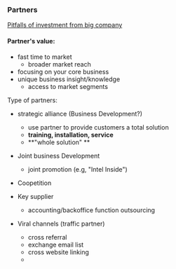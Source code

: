 ### Partners

[Pitfalls of investment from big company](https://www.youtube.com/watch?v=QuLng6xepZY&index=18&list=PLw540Wq5kay9pNNhnckXFTn1xp_YaJhX1)

#### Partner's value:
- fast time to market
    - broader market reach
- focusing on your core business
- unique business insight/knowledge
    - access to market segments


Type of partners:
- strategic alliance (Business Development?)
    - use partner to provide customers a total solution
    - **training, installation, service**
    - **"whole solution"  **

- Joint business Development
    - joint promotion (e.g, "Intel Inside")
- Coopetition
- Key supplier
    - accounting/backoffice function outsourcing
- Viral channels (traffic partner)
    - cross referral
    - exchange email list
    - cross website linking
    -
